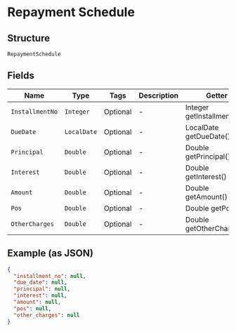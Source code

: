 
# Repayment Schedule

## Structure

`RepaymentSchedule`

## Fields

| Name | Type | Tags | Description | Getter | Setter |
|  --- | --- | --- | --- | --- | --- |
| `InstallmentNo` | `Integer` | Optional | - | Integer getInstallmentNo() | setInstallmentNo(Integer installmentNo) |
| `DueDate` | `LocalDate` | Optional | - | LocalDate getDueDate() | setDueDate(LocalDate dueDate) |
| `Principal` | `Double` | Optional | - | Double getPrincipal() | setPrincipal(Double principal) |
| `Interest` | `Double` | Optional | - | Double getInterest() | setInterest(Double interest) |
| `Amount` | `Double` | Optional | - | Double getAmount() | setAmount(Double amount) |
| `Pos` | `Double` | Optional | - | Double getPos() | setPos(Double pos) |
| `OtherCharges` | `Double` | Optional | - | Double getOtherCharges() | setOtherCharges(Double otherCharges) |

## Example (as JSON)

```json
{
  "installment_no": null,
  "due_date": null,
  "principal": null,
  "interest": null,
  "amount": null,
  "pos": null,
  "other_charges": null
}
```

